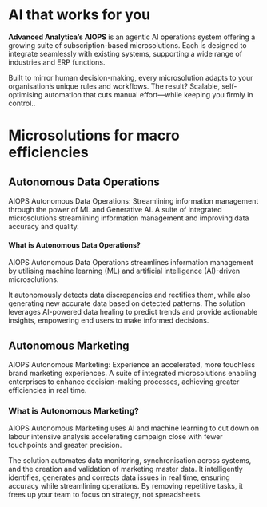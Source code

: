 # AI that works for you
**Advanced Analytica’s AIOPS** is an agentic AI operations system offering a growing suite of subscription-based microsolutions. Each is designed to integrate seamlessly with existing systems, supporting a wide range of industries and ERP functions.

Built to mirror human decision-making, every microsolution adapts to your organisation’s unique rules and workflows. The result? Scalable, self-optimising automation that cuts manual effort—while keeping you firmly in control..

# Microsolutions for macro efficiencies

## Autonomous Data Operations
AIOPS Autonomous Data Operations: Streamlining information management through the power of ML and Generative AI. A suite of integrated microsolutions streamlining information management and improving data accuracy and quality.

#### What is Autonomous Data Operations?

AIOPS Autonomous Data Operations streamlines information management by utilising machine learning (ML) and artificial intelligence (AI)-driven microsolutions.

It autonomously detects data discrepancies and rectifies them, while also generating new accurate data based on detected patterns. The solution leverages AI-powered data healing to predict trends and provide actionable insights, empowering end users to make informed decisions.


## Autonomous Marketing
AIOPS Autonomous Marketing: Experience an accelerated, more touchless brand marketing experiences. A suite of integrated microsolutions enabling enterprises to enhance decision-making processes, achieving greater efficiencies in real time.

### What is Autonomous Marketing?
AIOPS Autonomous Marketing uses AI and machine learning to cut down on labour intensive analysis accelerating campaign close with fewer touchpoints and greater precision.

The solution automates data monitoring, synchronisation across systems, and the creation and validation of marketing master data. It intelligently identifies, generates and corrects data issues in real time, ensuring accuracy while streamlining operations. By removing repetitive tasks, it frees up your team to focus on strategy, not spreadsheets.
